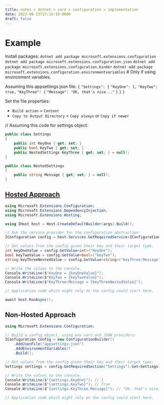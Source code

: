 ```yaml
---
title: notes > dotnet > core > configuration > implementation
date: 2022-08-23T17:15:19-0600
draft: false
---
```

# Example
Install packages:
`dotnet add package microsoft.extensions.configuration`
`dotnet add package microsoft.extensions.configuration.json`
`dotnet add package microsoft.extensions.configuration.binder`
`dotnet add package microsoft.extensions.configuration.environmentvariables` # Only if using environment variables.

Assuming this appsettings.json file:
`{`
`"Settings": {`
`"KeyOne": 1,`
`"KeyTwo": true,`
`"KeyThree": {`
`"Message": "Oh, that's nice..."`
`}`
`}`
`}`

Set the file properties:
- `Build action` = `Content`
- `Copy to Output Directory` = `Copy always` or `Copy if newer`

// Assuming this code for settings object:
```cs
public class Settings
{
    public int KeyOne { get; set; }
    public bool KeyTwo { get; set; }
    public NestedSettings KeyThree { get; set; } = null!;
}

public class NestedSettings
{
    public string Message { get; set; } = null!;
}
```
## [Hosted Approach](https://docs.microsoft.com/en-us/dotnet/core/extensions/configuration#basic-example-with-hosting)
```cs
using Microsoft.Extensions.Configuration;
using Microsoft.Extensions.DependencyInjection;
using Microsoft.Extensions.Hosting;

using IHost host = Host.CreateDefaultBuilder(args).Build();

// Ask the service provider for the configuration abstraction:
IConfiguration config = host.Services.GetRequiredService<IConfiguration>();

// Get values from the config given their key and their target type.
int keyOneValue = config.GetValue<int>("KeyOne");
bool keyTwoValue = config.GetValue<bool>("KeyTwo");
string keyThreeNestedValue = config.GetValue<string>("KeyThree:Message");

// Write the values to the console.
Console.WriteLine($"KeyOne = {keyOneValue}");
Console.WriteLine($"KeyTwo = {keyTwoValue}");
Console.WriteLine($"KeyThree:Message = {keyThreeNestedValue}");

// Application code which might rely on the config could start here.

await host.RunAsync();
```
## Non-Hosted Approach
```cs
using Microsoft.Extensions.Configuration;

// Build a config object, using env vars and JSON providers:
IConfiguration config = new ConfigurationBuilder()
    .AddJsonFile("appsettings.json")
    .AddEnvironmentVariables()
    .Build();

// Get values from the config given their key and their target type:
Settings settings = config.GetRequiredSection("Settings").Get<Settings>();

// Write the values to the console.
Console.WriteLine($"{settings.KeyOne}"); // 1
Console.WriteLine($"{settings.KeyTwo}"); // True
Console.WriteLine($"{settings.KeyThree.Message}"); // "Oh, that's nice…"

// Application code which might rely on the config could start here.
```
